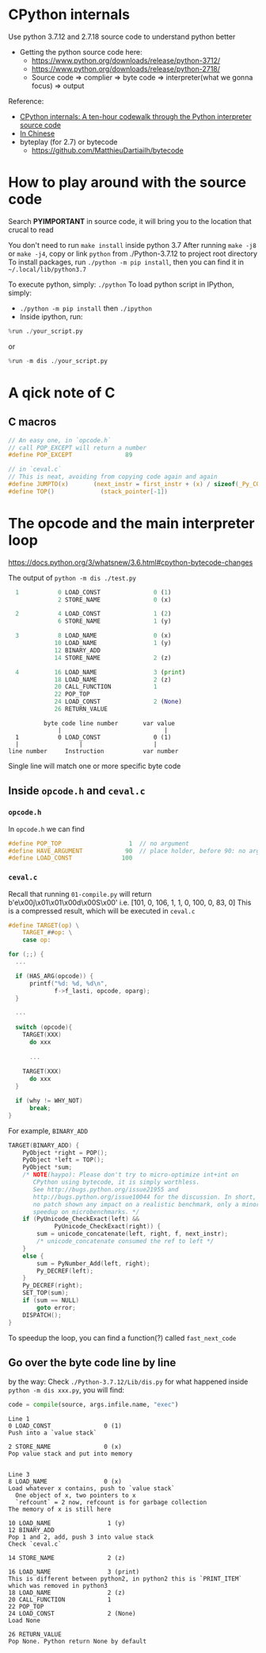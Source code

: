 # CPython internals

Use python 3.7.12 and 2.7.18 source code to understand python better
- Getting the python source code here: 
  - https://www.python.org/downloads/release/python-3712/
  - https://www.python.org/downloads/release/python-2718/
  - Source code => complier => byte code => interpreter(what we gonna focus) => output

Reference:
- [CPython internals: A ten-hour codewalk through the Python interpreter source code](https://www.youtube.com/playlist?list=PLzV58Zm8FuBL6OAv1Yu6AwXZrnsFbbR0S)
- [In Chinese](https://flaggo.github.io/python3-source-code-analysis/)
- byteplay (for 2.7) or bytecode
  - https://github.com/MatthieuDartiailh/bytecode


# How to play around with the source code
Search **PYIMPORTANT** in source code, it will bring you to the location that crucal to read

You don't need to run `make install` inside python 3.7
After running `make -j8` or `make -j4`, copy or link `python` from ./Python-3.7.12 to project root directory
To install packages, run `./python -m pip install`, then you can find it in `~/.local/lib/python3.7`

To execute python, simply: `./python`
To load python script in IPython, simply: 
- `./python -m pip install` then `./ipython`
- Inside ipython, run:
```python
%run ./your_script.py
```
or
```python
%run -m dis ./your_script.py
```


# A qick note of C
## C macros
```c
// An easy one, in `opcode.h`
// call POP_EXCEPT will return a number
#define POP_EXCEPT               89

// in `ceval.c`
// This is neat, avoiding from copying code again and again
#define JUMPTO(x)       (next_instr = first_instr + (x) / sizeof(_Py_CODEUNIT))
#define TOP()             (stack_pointer[-1])
```


# The opcode and the main interpreter loop
https://docs.python.org/3/whatsnew/3.6.html#cpython-bytecode-changes

The output of `python -m dis ./test.py`
```python
  1           0 LOAD_CONST               0 (1)
              2 STORE_NAME               0 (x)

  2           4 LOAD_CONST               1 (2)
              6 STORE_NAME               1 (y)

  3           8 LOAD_NAME                0 (x)
             10 LOAD_NAME                1 (y)
             12 BINARY_ADD
             14 STORE_NAME               2 (z)

  4          16 LOAD_NAME                3 (print)
             18 LOAD_NAME                2 (z)
             20 CALL_FUNCTION            1
             22 POP_TOP
             24 LOAD_CONST               2 (None)
             26 RETURN_VALUE
```

```
          byte code line number       var value
              |                             | 
  1           0 LOAD_CONST               0 (1)
  |                 |                    |    
line number     Instruction           var number
```

Single line will match one or more specific byte code


## Inside `opcode.h` and `ceval.c`
### `opcode.h`
In `opcode.h` we can find
```c
#define POP_TOP                   1  // no argument
#define HAVE_ARGUMENT            90  // place holder, before 90: no arg, after 90: with arg
#define LOAD_CONST              100
```

### `ceval.c`
Recall that running `01-compile.py` will return
b'e\x00j\x01\x01\x00d\x00S\x00'
i.e. [101, 0, 106, 1, 1, 0, 100, 0, 83, 0]
This is a compressed result, which will be executed in `ceval.c`
```c
#define TARGET(op) \
    TARGET_##op: \
    case op:

for (;;) {
  ...

  if (HAS_ARG(opcode)) {
      printf("%d: %d, %d\n",
             f->f_lasti, opcode, oparg);
  }

  ...
  
  switch (opcode){
    TARGET(XXX)
      do xxx
  
      ...
  
    TARGET(XXX)
      do xxx
  }

  if (why != WHY_NOT)
      break;
}
```

For example, `BINARY_ADD`
```c
TARGET(BINARY_ADD) {
    PyObject *right = POP();
    PyObject *left = TOP();
    PyObject *sum;
    /* NOTE(haypo): Please don't try to micro-optimize int+int on
       CPython using bytecode, it is simply worthless.
       See http://bugs.python.org/issue21955 and
       http://bugs.python.org/issue10044 for the discussion. In short,
       no patch shown any impact on a realistic benchmark, only a minor
       speedup on microbenchmarks. */
    if (PyUnicode_CheckExact(left) &&
             PyUnicode_CheckExact(right)) {
        sum = unicode_concatenate(left, right, f, next_instr);
        /* unicode_concatenate consumed the ref to left */
    }
    else {
        sum = PyNumber_Add(left, right);
        Py_DECREF(left);
    }
    Py_DECREF(right);
    SET_TOP(sum);
    if (sum == NULL)
        goto error;
    DISPATCH();
}
```

To speedup the loop, you can find a function(?) called `fast_next_code`


## Go over the byte code line by line
by the way: Check `./Python-3.7.12/Lib/dis.py` for what happened inside `python -m dis xxx.py`, you will find:
```python
code = compile(source, args.infile.name, "exec")
```

```
Line 1
0 LOAD_CONST               0 (1)
Push into a `value stack`

2 STORE_NAME               0 (x)
Pop value stack and put into memory


Line 3
8 LOAD_NAME                0 (x)
Load whatever x contains, push to `value stack`
  One object of x, two pointers to x
  `refcount` = 2 now, refcount is for garbage collection
The memory of x is still here

10 LOAD_NAME                1 (y)
12 BINARY_ADD
Pop 1 and 2, add, push 3 into value stack
Check `ceval.c`

14 STORE_NAME               2 (z)

16 LOAD_NAME                3 (print)
This is different between python2, in python2 this is `PRINT_ITEM` which was removed in python3
18 LOAD_NAME                2 (z)
20 CALL_FUNCTION            1
22 POP_TOP
24 LOAD_CONST               2 (None)
Load None

26 RETURN_VALUE
Pop None. Python return None by default
```
